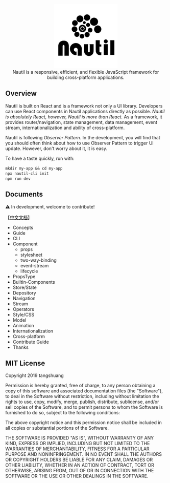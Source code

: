 <div  align="center"><img src="./docs/_assets/nautil-logo.png" width="200" height="200"></div>

<div  align="center">Nautil is a responsive, efficient, and flexible JavaScript framework for building cross-platform applications.</div>

## Overview

Nautil is built on React and is a framework not only a UI library. Developers can use React components in Nautil applications directly as possible. *Nautil is absolutely React, however, Nautil is more than React.* As a framework, it provides router/navigation, state management, data management, event stream, internationalization and ability of cross-platform.

Nautil is following *Observer Pattern*. In the development, you will find that you should often think about how to use Observer Pattern to trigger UI update. However, don't worry about it, it is easy.

To have a taste quickly, run with:

```
mkdir my-app && cd my-app
npx nautil-cli init
npm run dev
```

## Documents

⚠️ In development, welcome to contribute!

【[中文文档](https://www.tangshuang.net/7273.html)】

- Concepts
- Guide
- CLI
- Component
  - props
  - stylesheet
  - two-way-binding
  - event-stream
  - lifecycle
- PropsType
- Builtin-Components
- Store/State
- Depository
- Navigation
- Stream
- Operators
- Style/CSS
- Model
- Animation
- Internationalization
- Cross-platform
- Contribute Guide
- Thanks

## MIT License

Copyright 2019 tangshuang

Permission is hereby granted, free of charge, to any person obtaining a copy of this software and associated documentation files (the "Software"), to deal in the Software without restriction, including without limitation the rights to use, copy, modify, merge, publish, distribute, sublicense, and/or sell copies of the Software, and to permit persons to whom the Software is furnished to do so, subject to the following conditions:

The above copyright notice and this permission notice shall be included in all copies or substantial portions of the Software.

THE SOFTWARE IS PROVIDED "AS IS", WITHOUT WARRANTY OF ANY KIND, EXPRESS OR IMPLIED, INCLUDING BUT NOT LIMITED TO THE WARRANTIES OF MERCHANTABILITY, FITNESS FOR A PARTICULAR PURPOSE AND NONINFRINGEMENT. IN NO EVENT SHALL THE AUTHORS OR COPYRIGHT HOLDERS BE LIABLE FOR ANY CLAIM, DAMAGES OR OTHER LIABILITY, WHETHER IN AN ACTION OF CONTRACT, TORT OR OTHERWISE, ARISING FROM, OUT OF OR IN CONNECTION WITH THE SOFTWARE OR THE USE OR OTHER DEALINGS IN THE SOFTWARE.
